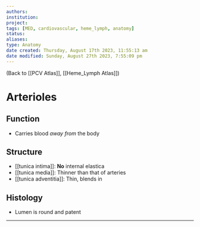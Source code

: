 ```yaml
---
authors: 
institution: 
project: 
tags: [MED, cardiovascular, heme_lymph, anatomy]
status: 
aliases: 
type: Anatomy
date created: Thursday, August 17th 2023, 11:55:13 am
date modified: Sunday, August 27th 2023, 7:55:09 pm
---
```


(Back to [[PCV Atlas]], [[Heme_Lymph Atlas]])

# Arterioles
## Function
- Carries blood _away from_ the body
## Structure
- [[tunica intima]]: **No** internal elastica
- [[tunica media]]: Thinner than that of arteries
- [[tunica adventitia]]: Thin, blends in
## Histology
- Lumen is round and patent

---
